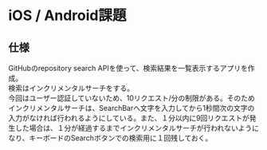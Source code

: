 # iOS / Android課題

## 仕様
GitHubのrepository search APIを使って、検索結果を一覧表示するアプリを作成。  
検索はインクリメンタルサーチをする。  
今回はユーザー認証していないため、10リクエスト/分の制限がある。そのためインクリメンタルサーチは、SearchBarへ文字を入力してから1秒間次の文字の入力がなければ行われるようにしている。また、１分以内に9回リクエストが発生した場合は、１分が経過するまでインクリメンタルサーチが行われないようになり、キーボードのSearchボタンでの検索用に１回残しておく。


